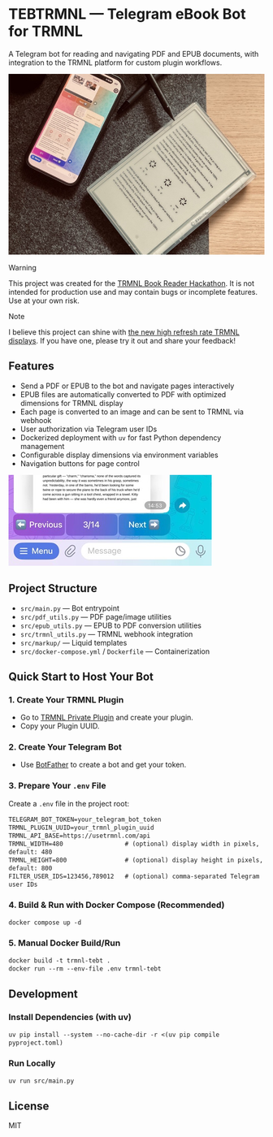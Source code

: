 # TEBTRMNL — Telegram eBook Bot for TRMNL

A Telegram bot for reading and navigating PDF and EPUB documents, with integration to the TRMNL platform for custom plugin workflows.

![photo](photo.jpeg)

> [!WARNING]  
> This project was created for the [TRMNL Book Reader Hackathon](https://usetrmnl.com/blog/hackathon-book-readers). It is not intended for production use and may contain bugs or incomplete features. Use at your own risk.

> [!NOTE]  
> I believe this project can shine with [the new high refresh rate TRMNL displays](https://x.com/useTRMNL/status/1946001923850547700). If you have one, please try it out and share your feedback!

## Features

- Send a PDF or EPUB to the bot and navigate pages interactively
- EPUB files are automatically converted to PDF with optimized dimensions for TRMNL display
- Each page is converted to an image and can be sent to TRMNL via webhook
- User authorization via Telegram user IDs
- Dockerized deployment with `uv` for fast Python dependency management
- Configurable display dimensions via environment variables
- Navigation buttons for page control

![navigation](nav.jpg)

## Project Structure

- `src/main.py` — Bot entrypoint
- `src/pdf_utils.py` — PDF page/image utilities
- `src/epub_utils.py` — EPUB to PDF conversion utilities
- `src/trmnl_utils.py` — TRMNL webhook integration
- `src/markup/` — Liquid templates
- `src/docker-compose.yml` / `Dockerfile` — Containerization

## Quick Start to Host Your Bot

### 1. Create Your TRMNL Plugin

- Go to [TRMNL Private Plugin](https://usetrmnl.com/integrations/private-plugin) and create your plugin.
- Copy your Plugin UUID.

### 2. Create Your Telegram Bot

- Use [BotFather](https://core.telegram.org/bots#6-botfather) to create a bot and get your token.

### 3. Prepare Your `.env` File

Create a `.env` file in the project root:
```
TELEGRAM_BOT_TOKEN=your_telegram_bot_token
TRMNL_PLUGIN_UUID=your_trmnl_plugin_uuid
TRMNL_API_BASE=https://usetrmnl.com/api
TRMNL_WIDTH=480                 # (optional) display width in pixels, default: 480
TRMNL_HEIGHT=800                # (optional) display height in pixels, default: 800
FILTER_USER_IDS=123456,789012   # (optional) comma-separated Telegram user IDs
```

### 4. Build & Run with Docker Compose (Recommended)

```fish
docker compose up -d
```

### 5. Manual Docker Build/Run

```fish
docker build -t trmnl-tebt .
docker run --rm --env-file .env trmnl-tebt
```

## Development

### Install Dependencies (with uv)

```fish
uv pip install --system --no-cache-dir -r <(uv pip compile pyproject.toml)
```

### Run Locally

```fish
uv run src/main.py
```

## License

MIT
